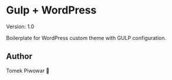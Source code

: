 # Gulp + WordPress

Version: 1.0

Boilerplate for WordPress custom theme with GULP configuration.

## Author

Tomek Piwowar 🍻
